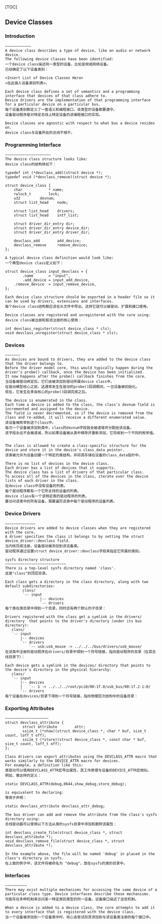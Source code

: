[TOC]

## Device Classes


### Introduction
	~~~~~~~~~~~~
	A device class describes a type of device, like an audio or network device. 
	The following device classes have been identified:
	一个device class描述同一类型的设备，比如音频或网络设备。
	已经确定了以下设备类别：

	<Insert List of Device Classes Here>
	<在此插入设备类别列表>。

	Each device class defines a set of semantics and a programming interface that devices of that class adhere to.
	Device drivers are the implementation of that programming interface for a particular device on a particular bus.
	每个设备类别都定义了一套语义和编程接口，该类型的设备都要遵守。
	设备驱动程序是对特定总线上特定设备的该编程接口的实现。

	Device classes are agnostic with respect to what bus a device resides on.
	device class与设备所处的总线不相干。

### Programming Interface
	~~~~~~~~~~~~~~~~~~~~~
	The device class structure looks like:
	device class的结构体如下：

	typedef int (*devclass_add)(struct device *);
	typedef void (*devclass_remove)(struct device *);

	struct device_class {
		char			* name;
		rwlock_t		lock;
		u32			devnum;
		struct list_head	node;

		struct list_head	drivers;
		struct list_head	intf_list;

		struct driver_dir_entry	dir;
		struct driver_dir_entry	device_dir;
		struct driver_dir_entry	driver_dir;

		devclass_add		add_device;
		devclass_remove		remove_device;
	};

	A typical device class definition would look like:
	一个典型device class定义如下：

	struct device_class input_devclass = {
			.name		= "input",
			.add_device	= input_add_device,
		.remove_device	= input_remove_device,
	};

	Each device class structure should be exported in a header file so it can be used by drivers, extensions and interfaces.
	每个device class结构都应该在头文件中导出，这样它就可以被驱动、扩展和接口使用。

	Device classes are registered and unregistered with the core using:
	device class被注册和取消注册的核心使用：

	int devclass_register(struct device_class * cls);
	void devclass_unregister(struct device_class * cls);


### Devices
	~~~~~~~
	As devices are bound to drivers, they are added to the device class that the driver belongs to.
	Before the driver model core, this would typically happen during the driver's probe() callback, once the device has been initialized.
	It now happens after the probe() callback finishes from the core.
	当设备被驱动绑定后，它们会被添加到驱动所属device class中。
	在驱动模型核心之前，这通常发生在驱动的probe()回调期间，一旦设备被初始化。
	现在，它发生在来自核心的probe()回调完成之后。

	The device is enumerated in the class.
	Each time a device is added to the class, the class's devnum field is incremented and assigned to the device.
	The field is never decremented, so if the device is removed from the class and re-added, it will receive a different enumerated value.
	该设备被枚举到这个class中。
	每次一个设备被添加到类中，class的devnum字段就会被递增并分配给该设备。
	该字段永远不会被递减，所以如果设备被从类中移除并重新添加，它将收到一个不同的枚举值。


	The class is allowed to create a class-specific structure for the device and store it in the device's class_data pointer.
	该类被允许为设备创建一个特定的类结构，并将其存储在设备的class_data指针中。

	There is no list of devices in the device class.
	Each driver has a list of devices that it supports.
	The device class has a list of drivers of that particular class.
	To access all of the devices in the class, iterate over the device lists of each driver in the class.
	在device class中没有设备的列表。
	每个驱动程序都有一个它所支持的设备的列表。
	device class有一个该特定类的驱动程序的列表。
	要访问该类中的所有设备，需要遍历该类中每个驱动程序的设备列表。


### Device Drivers
	~~~~~~~~~~~~~~
	Device drivers are added to device classes when they are registered with the core.
	A driver specifies the class it belongs to by setting the struct device_driver::devclass field.
	当内核完成注册，设备驱动被添加到该设备类。
	驱动程序通过设置struct device_driver::devclass字段来指定它所属的类别。

	sysfs directory structure
	~~~~~~~~~~~~~~~~~~~~~~~~~~~~
	There is a top-level sysfs directory named 'class'.
	这是"class"的顶层目录。

	Each class gets a directory in the class directory, along with two default subdirectories:
			class/
			`-- input
					|-- devices
					`-- drivers
	每个类在类目录中得到一个目录，同时还有两个默认的子目录：

	Drivers registered with the class get a symlink in the drivers/ directory  that points to the driver's directory (under its bus directory):
	   class/
	   `-- input
		   |-- devices
		   `-- drivers
			   `-- usb:usb_mouse -> ../../../bus/drivers/usb_mouse/
	在该类中注册的驱动程序在drivers/目录中得到一个符号链接，指向驱动程序的目录（在其总线目录下）：

	Each device gets a symlink in the devices/ directory that points to the device's directory in the physical hierarchy:
	   class/
	   `-- input
		   |-- devices
		   |   `-- 1 -> ../../../root/pci0/00:1f.0/usb_bus/00:1f.2-1:0/
		   `-- drivers
	每个设备在devices/目录下得到一个符号链接，指向物理层次结构中的设备目录：

### Exporting Attributes
	~~~~~~~~~~~~~~~~~~~~
	struct devclass_attribute {
			struct attribute        attr;
			ssize_t (*show)(struct device_class *, char * buf, size_t count, loff_t off);
			ssize_t (*store)(struct device_class *, const char * buf, size_t count, loff_t off);
	};

	Class drivers can export attributes using the DEVCLASS_ATTR macro that works similarly to the DEVICE_ATTR macro for devices.
	For example, a definition like this:
	类驱动可以使用DEVCLASS_ATTR宏导出属性，其工作原理与设备的DEVICE_ATTR宏相似。
	例如，像这样的定义：

	static DEVCLASS_ATTR(debug,0644,show_debug,store_debug);

	is equivalent to declaring:
	等效于声明：

	static devclass_attribute devclass_attr_debug;

	The bus driver can add and remove the attribute from the class's sysfs directory using:
	总线驱动器可以使用以下方法从类的sysfs目录中添加和删除该属性：

	int devclass_create_file(struct device_class *, struct devclass_attribute *);
	void devclass_remove_file(struct device_class *, struct devclass_attribute *);

	In the example above, the file will be named 'debug' in placed in the class's directory in sysfs.
	在上面的例子中，该文件将被命名为 "debug"，放在sysfs的类的目录中。

### Interfaces
	~~~~~~~~~~
	There may exist multiple mechanisms for accessing the same device of a particular class type. Device interfaces describe these mechanisms.
	可能存在多种机制来访问某一特定类别类型的同一设备。设备接口描述了这些机制。

	When a device is added to a device class, the core attempts to add it to every interface that is registered with the device class.
	当一个设备被添加到一个设备类中时，核心会尝试将其添加到与该设备类注册的每个接口中。
